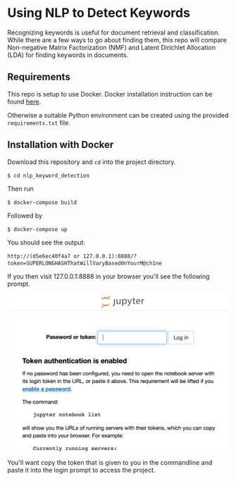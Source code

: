 # Using NLP to Detect Keywords

Recognizing keywords is useful for document retrieval and classification. While there are a few ways to go about finding them, this repo will compare Non-negative Matrix Factorization (NMF) and Latent Dirichlet Allocation (LDA) for finding keywords in documents.

## Requirements

This repo is setup to use Docker. Docker installation instruction can be found [here](https://docs.docker.com/install/).

Otherwise a suitable Python environment can be created using the provided `requirements.txt` file.

## Installation with Docker

Download this repository and `cd` into the project directory.

```
$ cd nlp_keyword_detection
```

Then run

```
$ docker-compose build
```

Followed by

```
$ docker-compose up
```

You should see the output:

```
http://(d5e6ec40f4a7 or 127.0.0.1):8888/?token=SUPERLONGHASHThatWillVaryBased0nYourM@ch1ne
```

If you then visit 127.0.0.1:8888 in your browser you'll see the following prompt.

![login with token](./imgs/login.png)

You'll want copy the token that is given to you in the commandline and paste it into the login prompt to access the project.